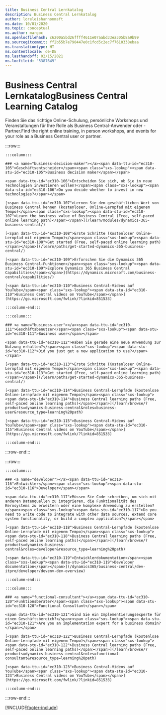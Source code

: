 ```yaml
---
title: Business Central Lernkatalog
description: Business Central Lernkatalog
author: loreleishannonmsft
ms.date: 10/01/2020
ms.topic: conceptual
ms.author: margoc
ms.openlocfilehash: c6200a5bd26ffff4611e07aabd33ea305b8a9b99
ms.sourcegitcommit: ff2b55b7e790447e0c1fcd5c2ec7f7610338ebaa
ms.translationtype: HT
ms.contentlocale: de-DE
ms.lasthandoff: 02/15/2021
ms.locfileid: "5387649"
---
```

# <a name="business-central-learning-catalog"></a><span data-ttu-id="ec310-103">Business Central Lernkatalog</span><span class="sxs-lookup"><span data-stu-id="ec310-103">Business Central Learning Catalog</span></span>

<span data-ttu-id="ec310-104">Finden Sie das richtige Online-Schulung, persönliche Workshops und Veranstaltungen für Ihre Rolle als Business Central-Anwender oder -Partner.</span><span class="sxs-lookup"><span data-stu-id="ec310-104">Find the right online training, in person workshops, and events for your role as a Business Central user or partner.</span></span>

:::row:::

    :::column:::

    ### <a name="business-decision-maker"></a><span data-ttu-id="ec310-105">Geschäftsentscheider</span><span class="sxs-lookup"><span data-stu-id="ec310-105">Business decision maker</span></span>

    <span data-ttu-id="ec310-106">Entscheiden Sie sich, ob Sie in neue Technologien investieren wollen?</span><span class="sxs-lookup"><span data-stu-id="ec310-106">Do you decide whether to invest in new technologies?</span></span> 

    [<span data-ttu-id="ec310-107">Lernen Sie den geschäftlichen Wert von Business Central kennen (kostenloser, Online-Lernpfad mit eigenem Tempo)</span><span class="sxs-lookup"><span data-stu-id="ec310-107">Learn the business value of Business Central (Free, self-paced online learning path)</span></span>](/learn/modules/dynamics-365-business-central/)

    [<span data-ttu-id="ec310-108">Erste Schritte (Kostenloser Online-Lernpfad mit eigenem Tempo)</span><span class="sxs-lookup"><span data-stu-id="ec310-108">Get started (Free, self-paced online learning path)</span></span>](/learn/paths/get-started-dynamics-365-business-central/)

    [<span data-ttu-id="ec310-109">Erforschen Sie die Dynamics 365 Business Central-Funktionen</span><span class="sxs-lookup"><span data-stu-id="ec310-109">Explore Dynamics 365 Business Central Capabilities</span></span>](https://dynamics.microsoft.com/business-central/capabilities/)

    [<span data-ttu-id="ec310-110">Business Central-Videos auf YouTube</span><span class="sxs-lookup"><span data-stu-id="ec310-110">Business Central videos on YouTube</span></span>](https://go.microsoft.com/fwlink/?linkid=851533)

    :::column-end:::

    :::column:::

    ### <a name="business-user"></a><span data-ttu-id="ec310-111">Geschäftsbenutzer</span><span class="sxs-lookup"><span data-stu-id="ec310-111">Business user</span></span>

    <span data-ttu-id="ec310-112">Haben Sie gerade eine neue Anwendung zur Nutzung erhalten?</span><span class="sxs-lookup"><span data-stu-id="ec310-112">Did you just get a new application to use?</span></span> 

    [<span data-ttu-id="ec310-113">Erste Schritte (Kostenloser Online-Lernpfad mit eigenem Tempo)</span><span class="sxs-lookup"><span data-stu-id="ec310-113">Get started (Free, self-paced online learning path)</span></span>](/learn/paths/get-started-dynamics-365-business-central/)

    [<span data-ttu-id="ec310-114">Business Central-Lernpfade (kostenlose Online-Lernpfade mit eigenem Tempo)</span><span class="sxs-lookup"><span data-stu-id="ec310-114">Business Central learning paths (Free, self-paced online learning paths)</span></span>](/learn/browse/?products=dynamics-business-central&roles=business-user&resource_type=learning%20path)

    [<span data-ttu-id="ec310-115">Business Central-Videos auf YouTube</span><span class="sxs-lookup"><span data-stu-id="ec310-115">Business Central videos on YouTube</span></span>](https://go.microsoft.com/fwlink/?linkid=851533)

    :::column-end:::

:::row-end:::

:::row:::

    :::column:::

    ### <a name="developer"></a><span data-ttu-id="ec310-116">Entwickler</span><span class="sxs-lookup"><span data-stu-id="ec310-116">Developer</span></span>

    <span data-ttu-id="ec310-117">Müssen Sie Code schreiben, um sich mit anderen Datenquellen zu integrieren, die Funktionalität des Kernsystems zu erweitern oder eine komplexe Anwendung zu erstellen?</span><span class="sxs-lookup"><span data-stu-id="ec310-117">Do you need to write code to integrate with other data sources, extend core system functionality, or build a complex application?</span></span>

    [<span data-ttu-id="ec310-118">Business Central-Lernpfade (kostenlose Online-Lernpfade mit eigenem Tempo)</span><span class="sxs-lookup"><span data-stu-id="ec310-118">Business Central learning paths (Free, self-paced online learning paths)</span></span>](/learn/browse/?products=dynamics-business-central&roles=developer&resource_type=learning%20path)

    [<span data-ttu-id="ec310-119">Entwicklerdokumentation</span><span class="sxs-lookup"><span data-stu-id="ec310-119">Developer documentation</span></span>](/dynamics365/business-central/dev-itpro/developer/devenv-dev-overview)

    :::column-end:::

    :::column:::

    ### <a name="functional-consultant"></a><span data-ttu-id="ec310-120">Funktionsberater</span><span class="sxs-lookup"><span data-stu-id="ec310-120">Functional Consultant</span></span>
    
    <span data-ttu-id="ec310-121">Sind Sie ein Implementierungsexperte für einen Geschäftsbereich?</span><span class="sxs-lookup"><span data-stu-id="ec310-121">Are you an implementation expert for a business domain?</span></span> 

    [<span data-ttu-id="ec310-122">Business Central-Lernpfade (kostenlose Online-Lernpfade mit eigenem Tempo)</span><span class="sxs-lookup"><span data-stu-id="ec310-122">Business Central learning paths (Free, self-paced online learning paths)</span></span>](/learn/browse/?products=dynamics-business-central&roles=functional-consultant&resource_type=learning%20path)

    [<span data-ttu-id="ec310-123">Business Central-Videos auf YouTube</span><span class="sxs-lookup"><span data-stu-id="ec310-123">Business Central videos on YouTube</span></span>](https://go.microsoft.com/fwlink/?linkid=851533)

    :::column-end:::

:::row-end:::


[!INCLUDE[footer-include](../includes/footer-banner.md)]